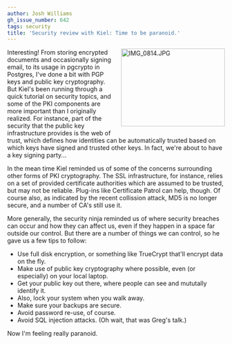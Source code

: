 ```yaml
---
author: Josh Williams
gh_issue_number: 642
tags: security
title: 'Security review with Kiel: Time to be paranoid.'
---
```




<a href="http://www.flickr.com/photos/80083124@N08/7372414906/" style="clear:right; float:right; margin-left:1em; margin-bottom:1em" title="IMG_0814.JPG by endpoint920, on Flickr"><img alt="IMG_0814.JPG" height="180" src="/blog/2012/06/14/security-review-with-kiel-time-to-be/image-0.jpeg" width="240"/></a>

Interesting!  From storing encrypted documents and occasionally signing email, to its usage in pgcrypto in Postgres, I've done a bit with PGP keys and public key cryptography.  But Kiel's been running through a quick tutorial on security topics, and some of the PKI components are more important than I originally realized.  For instance, part of the security that the public key infrastructure provides is the web of trust, which defines how identities can be automatically trusted based on which keys have signed and trusted other keys.  In fact, we're about to have a key signing party...

In the mean time Kiel reminded us of some of the concerns surrounding other forms of PKI cryptography.  The SSL infrastructure, for instance, relies on a set of provided certificate authorities which are assumed to be trusted, but may not be reliable.  Plug-ins like Certificate Patrol can help, though.  Of course also, as indicated by the recent collission attack, MD5 is no longer secure, and a number of CA's still use it.

More generally, the security ninja reminded us of where security breaches can occur and how they can affect us, even if they happen in a space far outside our control.  But there are a number of things we can control, so he gave us a few tips to follow:

- Use full disk encryption, or something like TrueCrypt that'll encrypt data on the fly.
- Make use of public key cryptography where possible, even (or especially) on your local laptop.
- Get your public key out there, where people can see and mututally identify it.
- Also, lock your system when you walk away.
- Make sure your backups are secure.
- Avoid password re-use, of course.
- Avoid SQL injection attacks. (Oh wait, that was Greg's talk.)

Now I'm feeling really paranoid.


